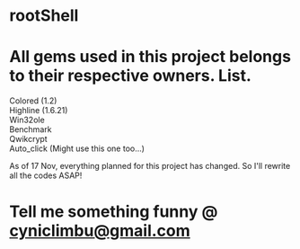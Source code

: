 rootShell
=========
All gems used in this project belongs to their respective owners. List.
=========
Colored (1.2)            
Highline (1.6.21)          
Win32ole            
Benchmark             
Qwikcrypt            
Auto_click (Might use this one too...)              

As of 17 Nov, everything planned for this project has changed. So I'll rewrite all the codes ASAP!


Tell me something funny @ cyniclimbu@gmail.com
==========
